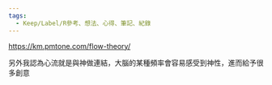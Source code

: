 ```yaml
---
tags:
  - Keep/Label/R參考、想法、心得、筆記、紀錄
---
```


https://km.pmtone.com/flow-theory/

另外我認為心流就是與神做連結，大腦的某種頻率會容易感受到神性，進而給予很多創意

